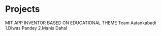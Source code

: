 # Projects
MIT APP INVENTOR BASED ON EDUCATIONAL THEME
Team Aatankabadi 
1.Diwas Pandey
2.Manis Dahal
